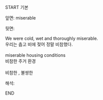 START
기본

앞면:
miserable


뒷면:
<div>We were cold, wet and thoroughly miserable. </div><div>우리는 춥고 비에 젖어 정말 비참했다.</div><div><br></div><div><div>miserable housing conditions </div><div>비참한 주거 환경</div></div><div><br></div><div>비참한 , 불쌍한</div>


해석:

END